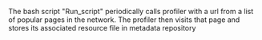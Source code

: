 The bash script "Run_script" periodically calls profiler with a url from a list of popular pages in the network. The profiler then visits that page and stores its associated resource file in metadata repository